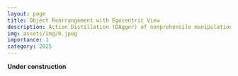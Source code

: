```yaml
---
layout: page
title: Object Rearrangement with Egocentric View
description: Action Distillation (DAgger) of nonprehensile manipulation (car pushing a box)
img: assets/img/0.jpeg
importance: 1
category: 2025
---
```


**Under construction**